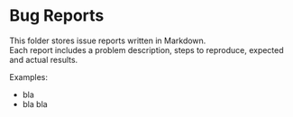 # Bug Reports

This folder stores issue reports written in Markdown.  
Each report includes a problem description, steps to reproduce, expected and actual results.

Examples:
- bla
- bla bla
